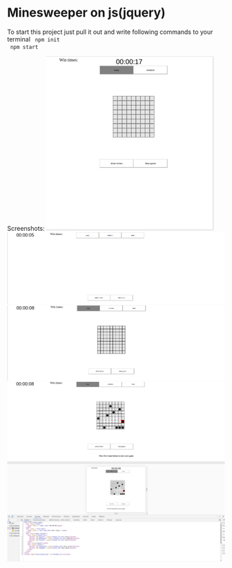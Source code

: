 <h1>Minesweeper on js(jquery)</h1>

To start this project just pull it out and write following commands to your terminal 
<code>
  npm init
  <br>
  npm start
  </code>
  
  Screenshots:
  <img src = "https://github.com/sycale/minesweeper/blob/master/screenshots/Screenshot%20from%202020-01-23%2018-20-50.png">
  <img src = "https://github.com/sycale/minesweeper/blob/master/screenshots/Screenshot%20from%202020-01-24%2017-07-31.png">
  <img src = "https://github.com/sycale/minesweeper/blob/master/screenshots/Screenshot%20from%202020-01-24%2017-07-41.png">
  <img src = "https://github.com/sycale/minesweeper/blob/master/screenshots/Screenshot%20from%202020-01-24%2017-07-54.png">
  <img src = "https://github.com/sycale/minesweeper/blob/master/screenshots/Screenshot%20from%202020-01-24%2017-08-27.png">

